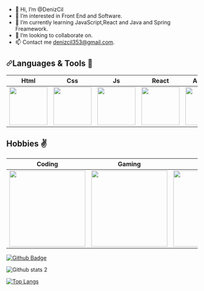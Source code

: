 - 👋 Hi, I’m @DenizCil
- 👀 I’m interested in Front End and Software.
- 🌱 I’m currently learning JavaScript,React and Java and Spring Freamework.
- 💞️ I’m looking to collaborate on.
- 📫 Contact me denizcil353@gmail.com.


<h2 dir="auto"><a id="user-content-languages--tools-" class="anchor" aria-hidden="true" href="#languages--tools-"><svg class="octicon octicon-link" viewBox="0 0 16 16" version="1.1" width="16" height="16" aria-hidden="true"><path fill-rule="evenodd" d="M7.775 3.275a.75.75 0 001.06 1.06l1.25-1.25a2 2 0 112.83 2.83l-2.5 2.5a2 2 0 01-2.83 0 .75.75 0 00-1.06 1.06 3.5 3.5 0 004.95 0l2.5-2.5a3.5 3.5 0 00-4.95-4.95l-1.25 1.25zm-4.69 9.64a2 2 0 010-2.83l2.5-2.5a2 2 0 012.83 0 .75.75 0 001.06-1.06 3.5 3.5 0 00-4.95 0l-2.5 2.5a3.5 3.5 0 004.95 4.95l1.25-1.25a.75.75 0 00-1.06-1.06l-1.25 1.25a2 2 0 01-2.83 0z"></path></svg></a>Languages &amp; Tools <g-emoji class="g-emoji" alias="muscle" fallback-src="https://github.githubassets.com/images/icons/emoji/unicode/1f4aa.png">💪</g-emoji></h2>
<table>
<thead>
<tr>
<th align="center">Html</th>
<th align="center">Css</th>
<th align="center">Js</th>
<th align="center">React</th>
<th align="center">Angular</th>
<th align="center">Git</th>
<th align="center">Github</th>
<th align="center">VS Code</th>
  </tr>
</thead>
<tbody>
<tr>
<td align="center"><a target="_blank" rel="noopener noreferrer" href="https://camo.githubusercontent.com/667a1b5f72fd3bea2f990da4a75cd30b92899281133f8b3cd2d9d6dbfe3d39b2/68747470733a2f2f6d656469612e67697068792e636f6d2f6d656469612f51737347456d706b79454f684243623765312f67697068792e676966"><img style="width: 100px; max-width: 100%;" src="https://camo.githubusercontent.com/667a1b5f72fd3bea2f990da4a75cd30b92899281133f8b3cd2d9d6dbfe3d39b2/68747470733a2f2f6d656469612e67697068792e636f6d2f6d656469612f51737347456d706b79454f684243623765312f67697068792e676966" data-canonical-src="https://media.giphy.com/media/QssGEmpkyEOhBCb7e1/giphy.gif"></a></td>
<td align="center"><a target="_blank" rel="noopener noreferrer" href="https://camo.githubusercontent.com/1570d27badfb7d7f31ca02a1357d859a445a4b944a21b9c40a3f7be7f7f57d01/68747470733a2f2f6d656469612e67697068792e636f6d2f6d656469612f43454874464833724a3678646842554b49542f67697068792e676966"><img style="width: 100px; max-width: 100%;" src="https://camo.githubusercontent.com/1570d27badfb7d7f31ca02a1357d859a445a4b944a21b9c40a3f7be7f7f57d01/68747470733a2f2f6d656469612e67697068792e636f6d2f6d656469612f43454874464833724a3678646842554b49542f67697068792e676966" data-canonical-src="https://media.giphy.com/media/CEHtFH3rJ6xdhBUKIT/giphy.gif"></a></td>
<td align="center"><a target="_blank" rel="noopener noreferrer" href="https://camo.githubusercontent.com/53e4f5a2f33be977b2621cd61be829829a67158735ee3f76c6af015ebe9a0af6/68747470733a2f2f6d656469612e67697068792e636f6d2f6d656469612f6c6e377a32655772696951416c6c6656636e2f67697068792e676966"><img style="width: 100px; max-width: 100%;" src="https://camo.githubusercontent.com/53e4f5a2f33be977b2621cd61be829829a67158735ee3f76c6af015ebe9a0af6/68747470733a2f2f6d656469612e67697068792e636f6d2f6d656469612f6c6e377a32655772696951416c6c6656636e2f67697068792e676966" data-canonical-src="https://media.giphy.com/media/ln7z2eWriiQAllfVcn/giphy.gif"></a></td>
<td align="center"><a target="_blank" rel="noopener noreferrer" href="https://camo.githubusercontent.com/002313a28ac7d09f24e8a70358139bb4f7c2c32eaf83a926e873bedf67b69eac/68747470733a2f2f6d656469612e67697068792e636f6d2f6d656469612f654e41736a4f353574506267616f72376d612f67697068792e676966"><img style="width: 100px; max-width: 100%;" src="https://camo.githubusercontent.com/002313a28ac7d09f24e8a70358139bb4f7c2c32eaf83a926e873bedf67b69eac/68747470733a2f2f6d656469612e67697068792e636f6d2f6d656469612f654e41736a4f353574506267616f72376d612f67697068792e676966" data-canonical-src="https://media.giphy.com/media/eNAsjO55tPbgaor7ma/giphy.gif"></a></td>
<td align="center"><a target="_blank" rel="noopener noreferrer" href="https://camo.githubusercontent.com/db4af503e86035b5548d4b60a8321c7d0b16b6b443450b43537401e65a7a6ea5/68747470733a2f2f6d656469612e67697068792e636f6d2f6d656469612f5845444948487033693862566f45647864372f67697068792e676966"><img style="width: 100px; max-width: 100%;" src="https://camo.githubusercontent.com/db4af503e86035b5548d4b60a8321c7d0b16b6b443450b43537401e65a7a6ea5/68747470733a2f2f6d656469612e67697068792e636f6d2f6d656469612f5845444948487033693862566f45647864372f67697068792e676966" data-canonical-src="https://media.giphy.com/media/XEDIHHp3i8bVoEdxd7/giphy.gif"></a></td>
<td align="center"><a target="_blank" rel="noopener noreferrer" href="https://camo.githubusercontent.com/f5986f0f631b304f434616e3e416b5a8a83bc3a1e888747944f2dcb308d613e1/68747470733a2f2f6d656469612e67697068792e636f6d2f6d656469612f6b483144426b504e795a504f6b304278724d2f67697068792e676966"><img style="width: 100px; max-width: 100%;" src="https://camo.githubusercontent.com/f5986f0f631b304f434616e3e416b5a8a83bc3a1e888747944f2dcb308d613e1/68747470733a2f2f6d656469612e67697068792e636f6d2f6d656469612f6b483144426b504e795a504f6b304278724d2f67697068792e676966" data-canonical-src="https://media.giphy.com/media/kH1DBkPNyZPOk0BxrM/giphy.gif"></a></td>
<td align="center"><a target="_blank" rel="noopener noreferrer" href="https://camo.githubusercontent.com/41bf0e992329cdc18dc8c593d43f10bec31ce176c5976fdf501377d785b9570e/68747470733a2f2f6d656469612e67697068792e636f6d2f6d656469612f4b7a4a6b7a6a676766474e355079366e6b542f67697068792e676966"><img style="width: 100px; max-width: 100%;" src="https://camo.githubusercontent.com/41bf0e992329cdc18dc8c593d43f10bec31ce176c5976fdf501377d785b9570e/68747470733a2f2f6d656469612e67697068792e636f6d2f6d656469612f4b7a4a6b7a6a676766474e355079366e6b542f67697068792e676966" data-canonical-src="https://media.giphy.com/media/KzJkzjggfGN5Py6nkT/giphy.gif"></a></td>
<td align="center"><a target="_blank" rel="noopener noreferrer" href="https://camo.githubusercontent.com/751293006d1c204a44ebaee3231c502b211d37f8438cfa90d37f8b2d23752bf1/68747470733a2f2f6d656469612e67697068792e636f6d2f6d656469612f49647941514a564e326b56504e55726f6a4d2f67697068792e676966"><img style="width: 100px; max-width: 100%;" src="https://camo.githubusercontent.com/751293006d1c204a44ebaee3231c502b211d37f8438cfa90d37f8b2d23752bf1/68747470733a2f2f6d656469612e67697068792e636f6d2f6d656469612f49647941514a564e326b56504e55726f6a4d2f67697068792e676966" data-canonical-src="https://media.giphy.com/media/IdyAQJVN2kVPNUrojM/giphy.gif"></a></td>
</tr>
</tbody>
</table>

##  Hobbies ✌️

|Coding|Gaming|Reading|Listening|
|:-:|:-:|:-:|:-:|
|<img style="width: 200px" src="https://media.giphy.com/media/fkZukR450RQ1qnGaq9/giphy.gif">|<img style="width: 200px" src="https://media.giphy.com/media/z0hUv6bpBWUUOtShDf/giphy.gif">| <img style="width: 200px" src="https://media.giphy.com/media/YMc3ZQrVYqtTTdTi5e/giphy.gif">|<img style="width: 200px" src="https://media.giphy.com/media/tqfS3mgQU28ko/giphy.gif">




[![Github Badge](https://img.shields.io/badge/-Github-000?style=quare&labelColor=000&logo=Github&logoColor=white&link=link)](https://github.com/DenizCil)





![Github stats 2](https://github-readme-stats.vercel.app/api?username=DenizCil&show_icons=true&theme=radical)


[![Top Langs](https://github-readme-stats.vercel.app/api/top-langs/?username=DenizCil)](https://github.com/DenizCil)


